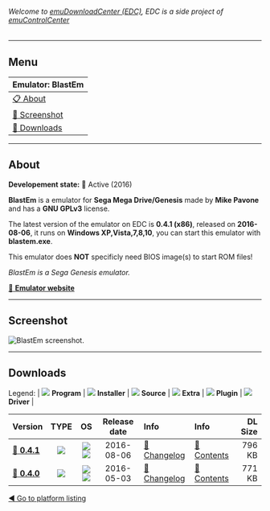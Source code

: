 ###### Welcome to [emuDownloadCenter (EDC)](https://github.com/PhoenixInteractiveNL/emuDownloadCenter/wiki/), EDC is a side project of [emuControlCenter](https://github.com/PhoenixInteractiveNL/emuControlCenter/wiki/)
***
## Menu
| **Emulator: BlastEm** |
|:---------|
| [:clipboard: About](#about) |
| [:sunrise: Screenshot](#screenshot) |
| [:floppy_disk: Downloads](#downloads) |
***
## About
**Developement state:** :large_blue_circle: Active (2016)

**BlastEm** is a emulator for **Sega Mega Drive/Genesis** made by **Mike Pavone** and has a **GNU GPLv3** license.

The latest version of the emulator on EDC is **0.4.1 (x86)**, released on **2016-08-06**, it runs on **Windows XP,Vista,7,8,10**, you can start this emulator with **blastem.exe**.

This emulator does **NOT** specificly need BIOS image(s) to start ROM files!

_BlastEm is a Sega Genesis emulator._

[:link: **Emulator website**](http://rhope.retrodev.com/files/blastem.html)
***
## Screenshot
![](https://raw.githubusercontent.com/PhoenixInteractiveNL/emuDownloadCenter/master/hooks/blastem/emulator_screen_01.jpg "BlastEm screenshot.")
***
## Downloads
Legend:
| ![](https://raw.githubusercontent.com/wiki/PhoenixInteractiveNL/emuDownloadCenter/images_misc/icon_program_24.png) **Program** | 
![](https://raw.githubusercontent.com/wiki/PhoenixInteractiveNL/emuDownloadCenter/images_misc/icon_installer_24.png) **Installer** | 
![](https://raw.githubusercontent.com/wiki/PhoenixInteractiveNL/emuDownloadCenter/images_misc/icon_source_code_24.png) **Source** | 
![](https://raw.githubusercontent.com/wiki/PhoenixInteractiveNL/emuDownloadCenter/images_misc/icon_extra_24.png) **Extra** | 
![](https://raw.githubusercontent.com/wiki/PhoenixInteractiveNL/emuDownloadCenter/images_misc/icon_plugin_24.png) **Plugin** | 
![](https://raw.githubusercontent.com/wiki/PhoenixInteractiveNL/emuDownloadCenter/images_misc/icon_driver_24.png) **Driver** | 
 
 
| Version  | TYPE | OS | Release date  | Info       | Info       | DL Size    |
|:---------|:----:|:--:|:-------------:|:-----------|:-----------|-----------:|
| [:floppy_disk: **0.4.1**](https://github.com/PhoenixInteractiveNL/edc-repo0003/raw/master/blastem/0.4.1.7z) | ![](https://raw.githubusercontent.com/wiki/PhoenixInteractiveNL/emuDownloadCenter/images_misc/icon_program_24.png) | ![](https://raw.githubusercontent.com/wiki/PhoenixInteractiveNL/emuDownloadCenter/images_misc/logo_windows_24.png)![](https://raw.githubusercontent.com/wiki/PhoenixInteractiveNL/emuDownloadCenter/images_misc/icon_32-bit_24.png) | 2016-08-06 | [:page_facing_up: Changelog](https://github.com/PhoenixInteractiveNL/edc-repo0003/blob/master/blastem/0.4.1_changelog.txt) | [:mag_right: Contents](https://github.com/PhoenixInteractiveNL/edc-repo0003/blob/master/blastem/0.4.1_contents.txt) | 796 KB |
| [:floppy_disk: **0.4.0**](https://github.com/PhoenixInteractiveNL/edc-repo0003/raw/master/blastem/0.4.0.7z) | ![](https://raw.githubusercontent.com/wiki/PhoenixInteractiveNL/emuDownloadCenter/images_misc/icon_program_24.png) | ![](https://raw.githubusercontent.com/wiki/PhoenixInteractiveNL/emuDownloadCenter/images_misc/logo_windows_24.png)![](https://raw.githubusercontent.com/wiki/PhoenixInteractiveNL/emuDownloadCenter/images_misc/icon_32-bit_24.png) | 2016-05-03 | [:page_facing_up: Changelog](https://github.com/PhoenixInteractiveNL/edc-repo0003/blob/master/blastem/0.4.0_changelog.txt) | [:mag_right: Contents](https://github.com/PhoenixInteractiveNL/edc-repo0003/blob/master/blastem/0.4.0_contents.txt) | 771 KB |

[:arrow_backward: Go to platform listing](https://github.com/PhoenixInteractiveNL/emuDownloadCenter/wiki/EDC-Platform-List)
